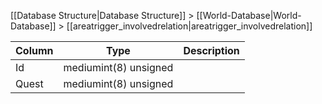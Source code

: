 [[Database Structure|Database Structure]] > [[World-Database|World-Database]] > [[areatrigger_involvedrelation|areatrigger_involvedrelation]]

Column | Type | Description
--- | --- | ---
Id | mediumint(8) unsigned | 
Quest | mediumint(8) unsigned | 

